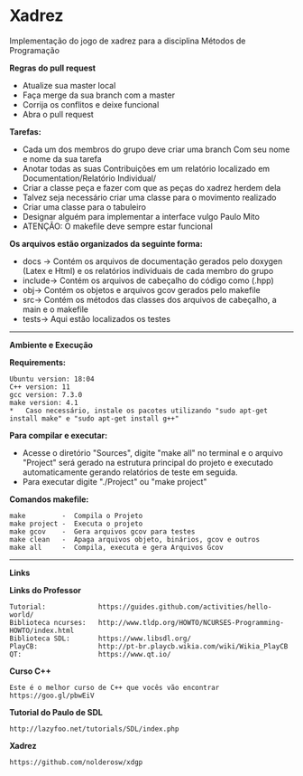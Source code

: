 # Xadrez
Implementação do jogo de xadrez para a disciplina Métodos de Programação

**Regras do pull request**

* Atualize sua master local
* Faça merge da sua branch com a master
* Corrija os conflitos e deixe funcional
* Abra o pull request

**Tarefas:**
	
*	Cada um dos membros do grupo deve criar uma branch Com seu nome e nome da sua tarefa
*	Anotar todas as suas Contribuições em um relatório localizado em Documentation/Relatório Individual/
*	Criar a classe peça e fazer com que as peças do xadrez herdem dela
*	Talvez seja necessário criar uma classe para o movimento realizado
*	Criar uma classe para o tabuleiro
*	Designar alguém para implementar a interface vulgo Paulo Mito
*	ATENÇÃO: O makefile deve sempre estar funcional

**Os arquivos estão organizados da seguinte forma:**

*	docs -> Contém os arquivos de documentação gerados pelo doxygen (Latex e Html) e os relatórios individuais de cada membro do grupo
*	include-> Contém os arquivos de cabeçalho do código como (.hpp)
*	obj-> Contém os objetos e arquivos gcov gerados pelo makefile
*	src-> Contém os métodos das classes dos arquivos de cabeçalho, a main e o makefile
*   tests-> Aqui estão localizados os testes 

-----------

**Ambiente e Execução**

**Requirements:**
	
	Ubuntu version: 18:04
	C++ version: 11
	gcc version: 7.3.0
	make version: 4.1
	*	Caso necessário, instale os pacotes utilizando "sudo apt-get install make" e "sudo apt-get install g++"

**Para compilar e executar:**
	
*	Acesse o diretório "Sources", digite "make all" no terminal e o arquivo "Project" será gerado na estrutura principal do projeto e executado automaticamente gerando relatórios de teste em seguida. 
*	Para executar digite "./Project" ou "make project"

**Comandos makefile:**
	
	make		 -	Compila o Projeto
	make project -	Executa o projeto
	make gcov	 -	Gera arquivos gcov para testes
	make clean	 -	Apaga arquivos objeto, binários, gcov e outros
	make all	 -	Compila, executa e gera Arquivos Gcov

-----------

**Links**

**Links do Professor**

	Tutorial:             https://guides.github.com/activities/hello-world/
	Biblioteca ncurses:   http://www.tldp.org/HOWTO/NCURSES-Programming-HOWTO/index.html
	Biblioteca SDL:       https://www.libsdl.org/
	PlayCB:               http://pt-br.playcb.wikia.com/wiki/Wikia_PlayCB
	QT:                   https://www.qt.io/ 

**Curso C++**

	Este é o melhor curso de C++ que vocês vão encontrar
	https://goo.gl/pbwEiV

**Tutorial do Paulo de SDL**

	http://lazyfoo.net/tutorials/SDL/index.php

**Xadrez**

	https://github.com/nolderosw/xdgp
